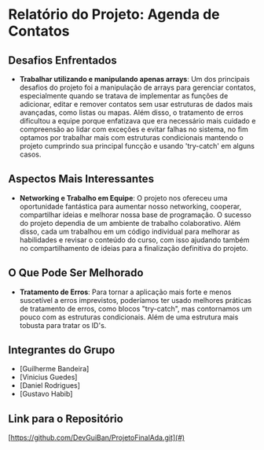 # Relatório do Projeto: Agenda de Contatos

## Desafios Enfrentados

- **Trabalhar utilizando e manipulando apenas arrays**: Um dos principais desafios do projeto foi a manipulação de arrays para gerenciar contatos, especialmente quando se tratava de implementar as funções de adicionar, editar e remover contatos sem usar estruturas de dados mais avançadas, como listas ou mapas. Além disso, o tratamento de erros dificultou a equipe porque enfatizava que era necessário mais cuidado e compreensão ao lidar com exceções e evitar falhas no sistema, no fim optamos por trabalhar mais com estruturas condicionais mantendo o projeto cumprindo sua principal funcção e usando 'try-catch' em alguns casos.

## Aspectos Mais Interessantes

- **Networking e Trabalho em Equipe**: O projeto nos ofereceu uma oportunidade fantástica para aumentar nosso networking, cooperar, compartilhar ideias e melhorar nossa base de programação. O sucesso do projeto dependia de um ambiente de trabalho colaborativo. Além disso, cada um trabalhou em um código individual para melhorar as habilidades e revisar o conteúdo do curso, com isso ajudando também no compartilhamento de ideias para a finalização definitiva do projeto.

## O Que Pode Ser Melhorado

- **Tratamento de Erros**: Para tornar a aplicação mais forte e menos suscetível a erros imprevistos, poderíamos ter usado melhores práticas de tratamento de erros, como blocos "try-catch", mas contornamos um pouco com as estruturas condicionais. Além de uma estrutura mais tobusta para tratar os ID's.

## Integrantes do Grupo

- [Guilherme Bandeira]
- [Vinicius Guedes]
- [Daniel Rodrigues]
- [Gustavo Habib]

## Link para o Repositório

[https://github.com/DevGuiBan/ProjetoFinalAda.git](#)

